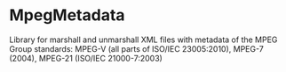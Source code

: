 # MpegMetadata
Library for marshall and unmarshall XML files with metadata of the MPEG Group standards: MPEG-V (all parts of ISO/IEC 23005:2010), MPEG-7 (2004), MPEG-21 (ISO/IEC 21000-7:2003)

